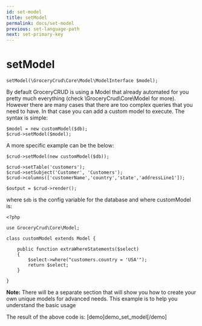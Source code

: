 ```yaml
---
id: set-model
title: setModel
permalink: docs/set-model
previous: set-language-path
next: set-primary-key
---
```


# setModel


<pre><code class="language-php">setModel(\GroceryCrud\Core\Model\ModelInterface $model);</code></pre>

By default GroceryCRUD is using a Model that already automated for you pretty much everything (check \GroceryCrud\Core\Model for more). However there are many cases that there are too complex queries that you need to have. In that case you can add a custom model to execute. The syntax is simple:

<pre><code class="language-php">$model = new customModel($db);
$crud->setModel($model);</code></pre>

A more specific example can be the below:

<pre><code class="language-php">$crud->setModel(new customModel($db));

$crud->setTable('customers');
$crud->setSubject('Customer', 'Customers');
$crud->columns(['customerName','country','state','addressLine1']);

$output = $crud->render();</code></pre>

where <code>$db</code> is the config variable for the database and where customModel is:

<pre><code>&lt;?php 

use GroceryCrud\Core\Model;

class customModel extends Model {

    public function extraWhereStatements($select)
    {
        $select->where("customers.country = 'USA'");
        return $select;
    }
    
}</code></pre>

<strong>Note:</strong> There will be a separate section that will show you how to create your own unique models for advanced needs. This example is to help you understand the basic usage

The result of the above code is:
[demo]demo_set_model[/demo]